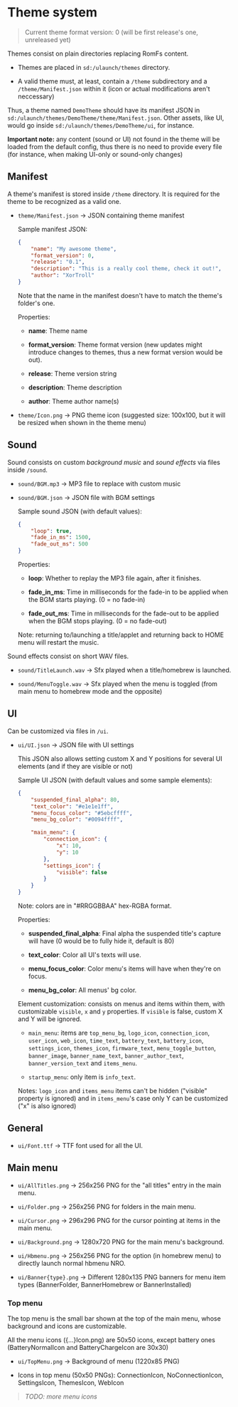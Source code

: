 # Theme system

> Current theme format version: 0 (will be first release's one, unreleased yet)

Themes consist on plain directories replacing RomFs content.

- Themes are placed in `sd:/ulaunch/themes` directory.

- A valid theme must, at least, contain a `/theme` subdirectory and a `/theme/Manifest.json` within it (icon or actual modifications aren't neccessary)

Thus, a theme named `DemoTheme` should have its manifest JSON in `sd:/ulaunch/themes/DemoTheme/theme/Manifest.json`. Other assets, like UI, would go inside `sd:/ulaunch/themes/DemoTheme/ui`, for instance.

**Important note:** any content (sound or UI) not found in the theme will be loaded from the default config, thus there is no need to provide every file (for instance, when making UI-only or sound-only changes)

## Manifest

A theme's manifest is stored inside `/theme` directory. It is required for the theme to be recognized as a valid one.

- `theme/Manifest.json` -> JSON containing theme manifest

   Sample manifest JSON:

    ```json
    {
        "name": "My awesome theme",
        "format_version": 0,
        "release": "0.1",
        "description": "This is a really cool theme, check it out!",
        "author": "XorTroll"
    }
    ```

    Note that the name in the manifest doesn't have to match the theme's folder's one.

    Properties:

    - **name**: Theme name

    - **format_version**: Theme format version (new updates might introduce changes to themes, thus a new format version would be out).

    - **release**: Theme version string

    - **description**: Theme description

    - **author**: Theme author name(s)

- `theme/Icon.png` -> PNG theme icon (suggested size: 100x100, but it will be resized when shown in the theme menu)

## Sound

Sound consists on custom *background music* and *sound effects* via files inside `/sound`.

- `sound/BGM.mp3` -> MP3 file to replace with custom music

- `sound/BGM.json` -> JSON file with BGM settings

   Sample sound JSON (with default values):

    ```json
    {
        "loop": true,
        "fade_in_ms": 1500,
        "fade_out_ms": 500
    }
    ```

    Properties:

    - **loop**: Whether to replay the MP3 file again, after it finishes.

    - **fade_in_ms**: Time in milliseconds for the fade-in to be applied when the BGM starts playing. (0 = no fade-in)

    - **fade_out_ms**: Time in milliseconds for the fade-out to be applied when the BGM stops playing. (0 = no fade-out)

    Note: returning to/launching a title/applet and returning back to HOME menu will restart the music.

Sound effects consist on short WAV files.

- `sound/TitleLaunch.wav` -> Sfx played when a title/homebrew is launched.

- `sound/MenuToggle.wav` -> Sfx played when the menu is toggled (from main menu to homebrew mode and the opposite)

## UI

Can be customized via files in `/ui`.

- `ui/UI.json` -> JSON file with UI settings

   This JSON also allows setting custom X and Y positions for several UI elements (and if they are visible or not)

   Sample UI JSON (with default values and some sample elements):

    ```json
    {
        "suspended_final_alpha": 80,
        "text_color": "#e1e1e1ff",
        "menu_focus_color": "#5ebcffff",
        "menu_bg_color": "#0094ffff",

        "main_menu": {
            "connection_icon": {
                "x": 10,
                "y": 10
            },
            "settings_icon": {
                "visible": false
            }
        }
    }
    ```

    Note: colors are in "#RRGGBBAA" hex-RGBA format.

    Properties:

    - **suspended_final_alpha**: Final alpha the suspended title's capture will have (0 would be to fully hide it, default is 80)

    - **text_color**: Color all UI's texts will use.

    - **menu_focus_color**: Color menu's items will have when they're on focus.

    - **menu_bg_color**: All menus' bg color.

    Element customization: consists on menus and items within them, with customizable `visible`, `x` and `y` properties. If `visible` is false, custom X and Y will be ignored.

    - `main_menu`: items are `top_menu_bg`, `logo_icon`, `connection_icon`, `user_icon`, `web_icon`, `time_text`, `battery_text`, `battery_icon`, `settings_icon`, `themes_icon`, `firmware_text`, `menu_toggle_button`, `banner_image`, `banner_name_text`, `banner_author_text`, `banner_version_text` and `items_menu`.

    - `startup_menu`: only item is `info_text`.

    Notes: `logo_icon` and `items_menu` items can't be hidden ("visible" property is ignored) and in `items_menu`'s case only Y can be customized ("x" is also ignored)

## General

- `ui/Font.ttf` -> TTF font used for all the UI.

## Main menu

- `ui/AllTitles.png` -> 256x256 PNG for the "all titles" entry in the main menu.

- `ui/Folder.png` -> 256x256 PNG for folders in the main menu.

- `ui/Cursor.png` -> 296x296 PNG for the cursor pointing at items in the main menu.

- `ui/Background.png` -> 1280x720 PNG for the main menu's background.

- `ui/Hbmenu.png` -> 256x256 PNG for the option (in homebrew menu) to directly launch normal hbmenu NRO.

- `ui/Banner{type}.png` -> Different 1280x135 PNG banners for menu item types (BannerFolder, BannerHomebrew or BannerInstalled)

### Top menu

The top menu is the small bar shown at the top of the main menu, whose background and icons are customizable.

All the menu icons ({...}Icon.png) are 50x50 icons, except battery ones (BatteryNormalIcon and BatteryChargeIcon are 30x30)

- `ui/TopMenu.png` -> Background of menu (1220x85 PNG)

- Icons in top menu (50x50 PNGs): ConnectionIcon, NoConnectionIcon, SettingsIcon, ThemesIcon, WebIcon

> *TODO: more menu icons*